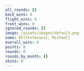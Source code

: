 ```yaml
---
all_rounds: []
back_wins: 0
flight_wins: 0
front_wins: 0
ignored_rounds: []
image: /assets/images/default.png
name: Bl[Stefanacci, Michael]
overall_wins: 0
points: 0
rounds: 0
rounds_by_month: {}
skins: 0
---
```

